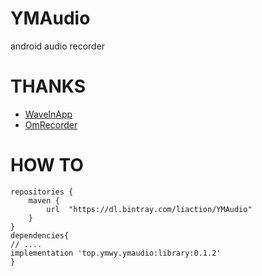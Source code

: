 # YMAudio
android audio recorder

# THANKS
- [WaveInApp](https://github.com/Cleveroad/WaveInApp)
- [OmRecorder](https://github.com/kailash09dabhi/OmRecorder)

# HOW TO

```
repositories {
    maven {
        url  "https://dl.bintray.com/liaction/YMAudio"
    }
}
dependencies{
// ....
implementation 'top.ymwy.ymaudio:library:0.1.2'
}
```

